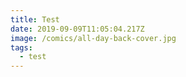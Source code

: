```yaml
---
title: Test
date: 2019-09-09T11:05:04.217Z
image: /comics/all-day-back-cover.jpg
tags:
  - test
---
```


